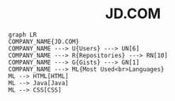 <h1 align="center">JD.COM</h1>

```mermaid
graph LR
COMPANY_NAME{JD.COM}
COMPANY_NAME ---> U{Users} ---> UN[6]
COMPANY_NAME ---> R{Repositories} ---> RN[10]
COMPANY_NAME ---> G{Gists} ---> GN[1]
COMPANY_NAME ---> ML{Most Used<br>Languages}
ML --> HTML[HTML]
ML --> Java[Java]
ML --> CSS[CSS]
```
